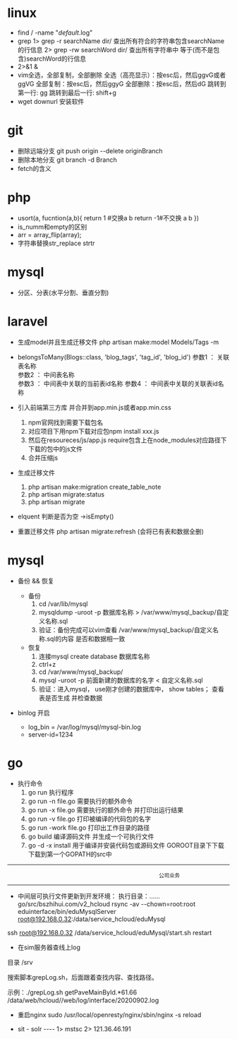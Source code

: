 # linux 
-  find / -name  "*default*.log"
-  grep 
	1> grep -r searchName dir/  查出所有符合的字符串包含searchName的行信息
	2> grep -rw searchWord dir/ 查出所有字符串中 等于(而不是包含)searchWord的行信息
-  2>&1 & 
-  vim全选，全部复制，全部删除
	全选（高亮显示）：按esc后，然后ggvG或者ggVG
	全部复制：按esc后，然后ggyG
	全部删除：按esc后，然后dG
	跳转到第一行: gg
	跳转到最后一行: shift+g
- wget downurl 安装软件
# git  
-  删除远端分支   git push origin --delete originBranch
-  删除本地分支   git branch -d Branch
-  fetch的含义
 

# php
- usort(a, fucntion(a,b){
	return 1 #交换a b 
	return -1#不交换 a b
})
- is_numm和empty的区别
- arr = array_flip(array);
- 字符串替换str_replace strtr


# mysql
- 分区、分表(水平分割、垂直分割)



# laravel
- 生成model并且生成迁移文件
 php artisan make:model Models/Tags -m

- belongsToMany(Blogs::class, 'blog_tags', 'tag_id', 'blog_id') 
参数1 ： 关联表名称    
参数2 ： 中间表名称  
参数3 ： 中间表中关联的当前表id名称
参数4 ： 中间表中关联的关联表id名称 

- 引入前端第三方库 并合并到app.min.js或者app.min.css
	1. npm官网找到需要下载包名
    2. 对应项目下用npm下载对应包npm install xxx.js
    3. 然后在resoureces/js/app.js require包含上在node_modules对应路径下下载的包中的js文件
	4. 合并压缩js

- 生成迁移文件
    1. php artisan make:migration create_table_note
	2. php artisan migrate:status 
	3. php artisan migrate

- elquent 判断是否为空   ->isEmpty()
- 重置迁移文件  php artisan migrate:refresh (会将已有表和数据全删)

# mysql
- 备份 && 恢复
  - 备份
	1. cd /var/lib/mysql
	2. mysqldump -uroot -p 数据库名称 > /var/www/mysql_backup/自定义名称.sql
	3. 验证：备份完成可以vim查看 /var/www/mysql_backup/自定义名称.sql的内容  是否和数据相一致
  - 恢复
	1. 连接mysql create  database 数据库名称
	2. ctrl+z
    3. cd /var/www/mysql_backup/
	4. mysql -uroot  -p  前面新建的数据库的名字  <  自定义名称.sql
	5. 验证：进入mysql，  use刚才创建的数据库中， show tables； 查看表是否生成  并检查数据

- binlog 开启 
	- log_bin                        = /var/log/mysql/mysql-bin.log
	- server-id=1234

# go
- 执行命令 
	1. go run 执行程序
	2. go run -n file.go 需要执行的额外命令
	3. go run -x file.go 需要执行的额外命令 并打印出运行结果
	4. go run -v file.go 打印被编译的代码包的名字
	5. go run -work file.go 打印出工作目录的路径
	6. go build 编译源码文件 并生成一个可执行文件
    7. go -d -x install 用于编译并安装代码包或源码文件	GOROOT目录下下载  下载到第一个GOPATH的src中
    


----------------------------------------------------------------------------------------------------------------
													公司业务
----------------------------------------------------------------------------------------------------------------
-  中间层可执行文件更新到开发环境：
执行目录：……go/src/bszhihui.com/v2_hcloud
rsync -av --chown=root:root eduinterface/bin/eduMysqlServer root@192.168.0.32:/data/service_hcloud/eduMysql

ssh root@192.168.0.32 /data/service_hcloud/eduMysql/start.sh restart


-  在sim服务器查线上log

目录 /srv

搜索脚本grepLog.sh，后面跟着查找内容、查找路径。

示例：./grepLog.sh getPaveMainById.*61.66 /data/web/hcloud//web/log/interface/20200902.log
-  重启nginx   sudo /usr/local/openresty/nginx/sbin/nginx -s reload

-  sit - solr  ---- 1> mstsc 
				   2> 121.36.46.191



